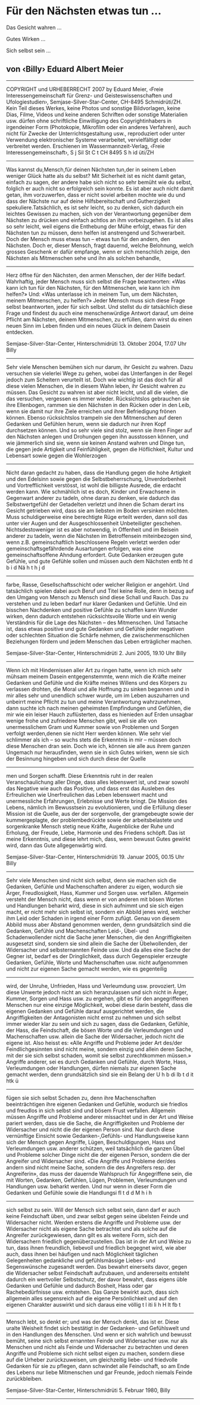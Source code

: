 # Für den Nächsten etwas tun …

 Das Gesicht wahren …

 Gutes Wirken …

 Sich selbst sein …

## von ‹Billy› Eduard Albert Meier


-----

COPYRIGHT und URHEBERRECHT 2007 by Eduard Meier, ‹Freie Interessengemeinschaft für Grenz- und Geisteswissenschaften und Ufologiestudien›, Semjase-Silver-Star-Center, CH-8495 Schmidrüti/ZH. Kein Teil
dieses Werkes, keine Photos und sonstige Bildvorlagen, keine Dias,
Filme, Videos und keine anderen Schriften oder sonstige Materialien usw.
dürfen ohne schriftliche Einwilligung des Copyrightinhabers in irgendeiner Form (Photokopie, Mikrofilm oder ein anderes Verfahren), auch
nicht für Zwecke der Unterrichtsgestaltung usw., reproduziert oder unter
Verwendung elektronischer Systeme verarbeitet, vervielfältigt oder verbreitet werden.
Erschienen im Wassermannzeit-Verlag, ‹Freie Interessengemeinschaft›,
S j Sil St C t CH 8495 S h id üti/ZH


-----

Was kannst du,Mensch,für deinen Nächsten tun,der
in seinem Leben weniger Glück hatte als du selbst?
Mit Sicherheit ist es nicht damit getan, einfach zu
sagen, der andere habe sich nicht so sehr bemüht wie
du selbst, folglich er auch nicht so erfolgreich sein
konnte. Es ist aber auch nicht damit getan, ihm vorzuwerfen, dass er nicht soviel arbeiten mochte wie du
und dass der Nächste nur auf deine Hilfsbereitschaft
und Gutherzigkeit spekuliere.Tatsächlich, es ist sehr
leicht, so zu denken, sich dadurch ein leichtes Gewissen zu machen, sich von der Verantwortung gegenüber dem Nächsten zu drücken und einfach achtlos
an ihm vorbeizugehen. Es ist alles so sehr leicht, weil
eigens die Enthebung der Mühe erfolgt, etwas für
den Nächsten tun zu müssen, denn helfen ist anstrengend und Schwerarbeit. Doch der Mensch muss
etwas tun – etwas tun für den andern, den Nächsten.
Doch er, dieser Mensch, fragt dauernd, welche Belohnung, welch grosses Geschenk er dafür empfange,
wenn er sich menschlich zeige, den Nächsten als
Mitmenschen sehe und ihn als solchen behandle,


-----

Herz öffne für den Nächsten, den armen Menschen,
der der Hilfe bedarf.
Wahrhaftig, jeder Mensch muss sich selbst die Frage
beantworten: «Was kann ich tun für den Nächsten,
für den Mitmenschen, wie kann ich ihm helfen?»
Und: «Was unterlasse ich in meinem Tun, um dem
Nächsten, meinem Mitmenschen, zu helfen?» Jeder
Mensch muss sich diese Frage selbst beantworten,
jeder für sich selbst. Und stellst du dir tatsächlich
diese Frage und findest du auch eine menschenwürdige Antwort darauf, um deine Pflicht am Nächsten,
deinem Mitmenschen, zu erfüllen, dann wirst du
einen neuen Sinn im Leben finden und ein neues
Glück in deinem Dasein entdecken.

Semjase-Silver-Star-Center, Hinterschmidrüti
13. Oktober 2004, 17.07 Uhr
Billy


-----

Sehr viele Menschen bemühen sich nur darum, ihr
Gesicht zu wahren. Dazu versuchen sie vielerlei
Wege zu gehen, wobei das Unterfangen in der Regel
jedoch zum Scheitern verurteilt ist. Doch wie wichtig ist das doch für all diese vielen Menschen, die in
diesem Wahn leben, ihr Gesicht wahren zu müssen.
Das Gesicht zu wahren ist aber nicht leicht, und all
die vielen, die das versuchen, vergessen es immer wieder. Rücksichtslos gebrauchen sie ihre Ellenbogen,
rammen sie den Nächsten in den Rücken oder in den
Leib, wenn sie damit nur ihre Ziele erreichen und
ihrer Befriedigung frönen können. Ebenso rücksichtslos trampeln sie den Mitmenschen auf deren
Gedanken und Gefühlen herum, wenn sie dadurch
nur ihren Kopf durchsetzen können. Und so sehr
viele sind stolz, wenn sie ihren Finger auf den Nächsten anlegen und Drohungen gegen ihn ausstossen
können, und wie jämmerlich sind sie, wenn sie keinen
Anstand wahren und Dinge tun, die gegen jede
Artigkeit und Feinfühligkeit, gegen die Höflichkeit,
Kultur und Lebensart sowie gegen die Wohlerzogen

-----

Nicht daran gedacht zu haben, dass die Handlung
gegen die hohe Artigkeit und den Edelsinn sowie
gegen die Selbstbeherrschung, Unverdorbenheit und
Vortrefflichkeit verstösst, ist wohl die billigste Ausrede, die erdacht werden kann.
Wie schmählich ist es doch, Kinder und Erwachsene in Gegenwart anderer zu tadeln, ohne daran zu
denken, wie dadurch das Selbstwertgefühl der Getadelten verletzt und ihnen die Scham derart ins Gesicht getrieben wird, dass sie am liebsten im Boden
versinken möchten. Muss schuldigerweise eine berechtigte Rüge erteilt werden, dann soll das unter vier
Augen und der Ausgeschlossenheit Unbeteiligter geschehen. Nichtsdestoweniger ist es aber notwendig,
in Offenheit und im Beisein anderer zu tadeln, wenn
die Nächsten im Betroffensein miteinbezogen sind,
wenn z.B. gemeinschaftlich beschlossene Regeln verletzt werden oder gemeinschaftsgefährdende Ausartungen erfolgen, was eine gemeinschaftsoffene
Ahndung erfordert.
Gute Gedanken erzeugen gute Gefühle, und gute
Gefühle sollen und müssen auch dem Nächsten entb ht d b i d Nä h t h j d


-----

farbe, Rasse, Gesellschaftsschicht oder welcher Religion er angehört. Und tatsächlich spielen dabei auch
Beruf und Titel keine Rolle, denn in bezug auf den
Umgang von Mensch zu Mensch sind diese Schall
und Rauch. Das zu verstehen und zu leben bedarf
nur klarer Gedanken und Gefühle. Und ein bisschen
Nachdenken und positive Gefühle zu schaffen kann
Wunder wirken, denn dadurch entstehen rücksichtsvolle Worte und ein wenig Verständnis für die Lage
des Nächsten – des Mitmenschen. Und Tatsache ist,
dass etwas positive und gute Gedanken und Gefühle
jeder negativen oder schlechten Situation die Schärfe
nehmen, die zwischenmenschlichen Beziehungen
fördern und jedem Menschen das Leben erträglicher
machen.

Semjase-Silver-Star-Center, Hinterschmidrüti
2. Juni 2005, 19.10 Uhr
Billy


-----

Wenn ich mit Hindernissen aller Art zu ringen hatte,
wenn ich mich sehr mühsam meinem Dasein entgegenstemmte, wenn mich die Kräfte meiner Gedanken und Gefühle und die Kräfte meines Willens
und des Körpers zu verlassen drohten, die Moral und
alle Hoffnung zu sinken begannen und in mir alles
sehr und unendlich schwer wurde, um im Leben auszuharren und unbeirrt meine Pflicht zu tun und
meine Verantwortung wahrzunehmen, dann suchte
ich nach meinen geheimsten Empfindungen und
Gefühlen, die mir wie ein leiser Hauch zuflüsterten,
dass es hienieden auf Erden unsagbar wenige frohe
und zufriedene Menschen gibt, weil sie alle von unermesslichem Gram und Kummer sowie von Problemen und Sorgen verfolgt werden,denen sie nicht Herr
werden können. Wie sehr viel schlimmer als ich – so
wuchs stets die Erkenntnis in mir – müssen doch
diese Menschen dran sein. Doch wie ich, können sie
alle aus ihrem ganzen Ungemach nur herausfinden,
wenn sie in sich Gutes wirken, wenn sie sich der Besinnung hingeben und sich durch diese der Quelle


-----

men und Sorgen schafft. Diese Erkenntnis ruht in
der realen Veranschaulichung aller Dinge, dass alles
lebenswert ist, und zwar sowohl das Negative wie
auch das Positive, und dass erst das Ausleben des Erfreulichen wie Unerfreulichen das Leben lebenswert
macht und unermessliche Erfahrungen, Erlebnisse
und Werte bringt. Die Mission des Lebens, nämlich
im Bewusstsein zu evolutionieren, und die Erfüllung
dieser Mission ist die Quelle, aus der der sorgenvolle,
der gramgebeugte sowie der kummergeplagte, der
problembedrückte sowie der arbeitsbelastete und
sorgenkranke Mensch stetig neue Kräfte, Augenblicke der Ruhe und Erholung, der Freude, Liebe,
Harmonie und des Friedens schöpft. Das ist meine
Erkenntnis, und diese lehrt mich, dass, wenn bewusst
Gutes gewirkt wird, dann das Gute allgegenwärtig
wird.

Semjase-Silver-Star-Center, Hinterschmidrüti
19. Januar 2005, 00.15 Uhr
Billy


-----

Sehr viele Menschen sind nicht sich selbst, denn sie
machen sich die Gedanken, Gefühle und Machenschaften anderer zu eigen, wodurch sie Ärger, Freudlosigkeit, Hass, Kummer und Sorgen usw. verfallen.
Allgemein versteht der Mensch nicht, dass wenn er
von anderen mit bösen Worten und Handlungen beharkt wird, diese in sich aufnimmt und sie sich eigen
macht, er nicht mehr sich selbst ist, sondern ein Abbild jenes wird, welcher ihm Leid oder Schaden in
irgend einer Form zufügt. Genau von diesem Abbild
muss aber Abstand genommen werden, denn grundsätzlich sind die Gedanken, Gefühle und Machenschaften Leid-, Übel- und Schadenwollender nicht
die Sache jener Menschen, die den Angriffigkeiten
ausgesetzt sind, sondern sie sind allein die Sache der
Übelwollenden, der Widersacher und selbsternannten
Feinde usw. Und da alles eine Sache der Gegner ist,
bedarf es der Dringlichkeit, dass durch Gegenspieler
erzeugte Gedanken, Gefühle, Worte und Machenschaften usw. nicht aufgenommen und nicht zur
eigenen Sache gemacht werden, wie es gegenteilig


-----

wird, der Unruhe, Unfrieden, Hass und Verleumdung
usw. provoziert. Um diese Unwerte jedoch nicht an
sich heranzulassen und sich nicht in Ärger, Kummer,
Sorgen und Hass usw. zu ergehen, gibt es für den angegriffenen Menschen nur eine einzige Möglichkeit,
wobei diese darin besteht, dass die eigenen Gedanken und Gefühle darauf ausgerichtet werden, die
Angriffigkeiten der Antagonisten nicht ernst zu
nehmen und sich selbst immer wieder klar zu sein
und sich zu sagen, dass die Gedanken, Gefühle, der
Hass, die Feindschaft, die bösen Worte und die Verleumdungen und Machenschaften usw. allein die
Sache der Widersacher, jedoch nicht die eigene ist.
Also heisst es: «Alle Angriffe und Probleme jeder Art
des/der Feindlichgesinnten sind nicht meine, sondern einzig und allein deren Sache, mit der sie sich
selbst schaden, womit sie selbst zurechtkommen
müssen.»
Angriffe anderer, sei es durch Gedanken und Gefühle, durch Worte, Hass, Verleumdungen oder Handlungen, dürfen niemals zur eigenen Sache gemacht
werden, denn grundsätzlich sind sie ein Belang der
U h b di lb t d it htk ü


-----

fügen sie sich selbst Schaden zu, denn ihre Machenschaften beeinträchtigen ihre eigenen Gedanken und
Gefühle, wodurch sie friedlos und freudlos in sich
selbst sind und bösem Frust verfallen.
Allgemein müssen Angriffe und Probleme anderer
missachtet und in der Art und Weise pariert werden,
dass sie die Sache, die Angriffigkeiten und Probleme
der Widersacher und nicht die der eigenen Person
sind. Nur durch diese vernünftige Einsicht sowie Gedanken-,Gefühls- und Handlungsweise kann sich der
Mensch gegen Angriffe, Lügen, Beschuldigungen,
Hass und Verleumdungen usw. anderer schützen,
weil tatsächlich die ganzen Übel und Probleme
solcher Dinge nicht die der eigenen Person, sondern
die der Angreifer und Widersacher sind. «Die Angriffe und Probleme der/des andern sind nicht meine
Sache, sondern die des Angreifers resp. der Angreiferin», das muss der dauernde Wahlspruch für Angegriffene sein, die mit Worten, Gedanken, Gefühlen,
Lügen, Problemen, Verleumdungen und Handlungen
usw. beharkt werden. Und nur wenn in dieser Form
die Gedanken und Gefühle sowie die Handlungsi fl t d d M h i h


-----

sich selbst zu sein.
Will der Mensch sich selbst sein, dann darf er auch
keine Feindschaft üben, und zwar selbst gegen seine
übelsten Feinde und Widersacher nicht. Werden
erstens die Angriffe und Probleme usw. der Widersacher nicht als eigene Sache betrachtet und als solche
auf die Angreifer zurückgewiesen, dann gilt es als
weitere Form, sich den Widersachern friedlich gegenüberzustellen. Das ist in der Art und Weise zu tun,
dass ihnen freundlich, liebevoll und friedlich begegnet wird, wie aber auch, dass ihnen bei häufigen und
nach Möglichkeit täglichen Gelegenheiten gedankliche und gefühlsmässige Liebes- und Segenswünsche
zugesandt werden. Das bewahrt einerseits davor,
gegen die Widersacher selbst Feindschaft aufzubauen, und andererseits entsteht dadurch ein wertvoller Selbstschutz, der davor bewahrt, dass eigens
üble Gedanken und Gefühle und dadurch Bosheit,
Hass oder gar Rachebedürfnisse usw. entstehen. Das
Ganze bewirkt auch, dass sich allgemein alles segensreich auf die eigene Persönlichkeit und auf den eigenen Charakter auswirkt und sich daraus eine völlig
t l iti li h H lt fb t


-----

Mensch lebt, so denkt er; und was der Mensch denkt,
das ist er. Diese uralte Weisheit findet sich bestätigt
in der Gedanken- und Gefühlswelt und in den
Handlungen des Menschen. Und wenn er sich wahrlich und bewusst bemüht, seine sich selbst ernannten
Feinde und Widersacher usw. nur als Menschen und
nicht als Feinde und Widersacher zu betrachten und
deren Angriffe und Probleme sich nicht selbst eigen
zu machen, sondern diese auf die Urheber zurückzuweisen, um gleichzeitig liebe- und friedvolle
Gedanken für sie zu pflegen, dann schwindet alle
Feindschaft, so am Ende des Lebens nur liebe Mitmenschen und gar Freunde, jedoch niemals Feinde
zurückbleiben.

Semjase-Silver-Star-Center, Hinterschmidrüti
5. Februar 1980,
Billy


-----


